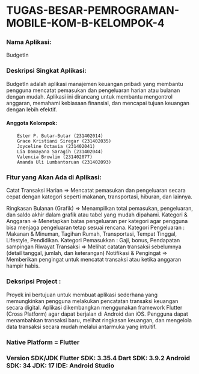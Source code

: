 # TUGAS-BESAR-PEMROGRAMAN-MOBILE-KOM-B-KELOMPOK-4
### Nama Aplikasi:
BudgetIn

### Deskripsi Singkat Aplikasi:
BudgetIn adalah aplikasi manajemen keuangan pribadi yang membantu pengguna mencatat pemasukan dan pengeluaran harian atau bulanan dengan mudah. Aplikasi ini dirancang untuk membantu mengontrol anggaran, memahami kebiasaan finansial, dan mencapai tujuan keuangan dengan lebih efektif.

#### Anggota Kelompok:
        Ester P. Butar-Butar (231402014)
        Grace Kristiani Siregar (231402035)
        Joyceline Octavia (231402041)
        Lia Damayana Saragih (231402044)
        Valencia Browlim (231402077)
        Amanda Uli Lumbantoruan (231402093)
        
### Fitur yang Akan Ada di Aplikasi:
Catat Transaksi Harian ⇒ Mencatat pemasukan dan pengeluaran secara cepat dengan kategori seperti makanan, transportasi, hiburan, dan lainnya.

Ringkasan Bulanan (Grafik) ⇒ Menampilkan total pemasukan, pengeluaran, dan saldo akhir dalam grafik atau tabel yang mudah dipahami.
Kategori & Anggaran ⇒ Menetapkan batas pengeluaran per kategori agar pengguna bisa menjaga pengeluaran tetap sesuai rencana.
Kategori Pengeluaran : Makanan & Minuman, Tagihan Rumah, Transportasi, Tempat Tinggal, Lifestyle, Pendidikan.
Kategori Pemasukkan : Gaji, bonus, Pendapatan sampingan
Riwayat Transaksi ⇒ Melihat catatan transaksi sebelumnya (detail tanggal, jumlah, dan keterangan)
Notifikasi & Pengingat ⇒ Memberikan pengingat untuk mencatat transaksi atau ketika anggaran hampir habis.

### Deksripsi Project :
Proyek ini bertujuan untuk membuat aplikasi sederhana yang memungkinkan pengguna melakukan pencatatan transaksi keuangan secara digital. Aplikasi dikembangkan menggunakan framework Flutter (Cross Platform) agar dapat berjalan di Android dan iOS. Pengguna dapat menambahkan transaksi baru, melihat ringkasan keuangan, dan mengelola data transaksi secara mudah melalui antarmuka yang intuitif.

### Native Platform = Flutter
### Version SDK/JDK Flutter SDK: 3.35.4 Dart SDK: 3.9.2 Android SDK: 34 JDK: 17 IDE: Android Studio
